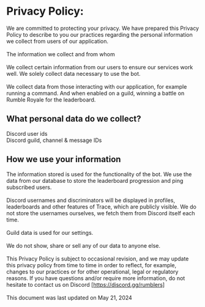 <h1>Privacy Policy:</h1>

We are committed to protecting your privacy. We have prepared this Privacy Policy to describe to you our practices regarding the personal information we collect from users of our application.
<br><br>
The information we collect and from whom
<br><br>
We collect certain information from our users to ensure our services work well. We solely collect data necessary to use the bot.
<br><br>
We collect data from those interacting with our application, for example running a command. And when enabled on a guild,  winning a battle on Rumble Royale for the leaderboard.

<h2>What personal data do we collect?</h2>

Discord user ids<br>
Discord guild, channel & message IDs

<h2>How we use your information</h2>

The information stored is used for the functionality of the bot. We use the data from our database to store the leaderboard progression and ping subscribed users.
<br><br>
Discord usernames and discriminators will be displayed in profiles, leaderboards and other features of Trace, which are publicly visible. We do not store the usernames ourselves, we fetch them from Discord itself each time.
<br><br>
Guild data is used for our settings.
<br><br>
We do not show, share or sell any of our data to anyone else.
<br><br>
This Privacy Policy is subject to occasional revision, and we may update this privacy policy from time to time in order to reflect, for example, changes to our practices or for other operational, legal or regulatory reasons. If you have questions and/or require more information, do not hesitate to contact us on Discord [https://discord.gg/rumblers]
<br><br>
This document was last updated on May 21, 2024
